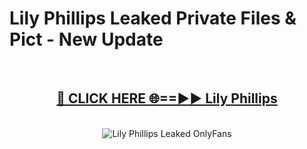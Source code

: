 # Lily Phillips Leaked Private Files & Pict - New Update
<br>
<div align="center">
<h2><a href="https://mediafilles.blogspot.com/?title=Lily_Phillips" rel="nofollow">🔴 CLICK HERE 🌐==►► Lily Phillips</a></h2>
<br>
<a href="https://mediafilles.blogspot.com/?title=Lily_Phillips" rel="nofollow" data-target="animated-image.originalLink"><img src="https://i.ibb.co.com/WyWwxjT/player-gif2.gif" alt="Lily Phillips Leaked OnlyFans" style="max-width: 100%; display: inline-block;" data-target="animated-image.originalImage"></a>
</div>
<br>